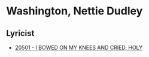 # Washington, Nettie Dudley

## Lyricist

- [20501 - I BOWED ON MY KNEES AND CRIED, HOLY](/hymns/20501.md)

